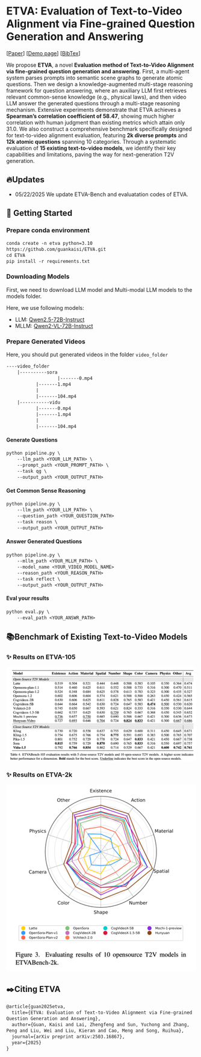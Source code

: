 # ETVA: Evaluation of Text-to-Video Alignment via Fine-grained Question Generation and Answering 

[[Paper](https://arxiv.org/abs/2503.16867)] [[Demo page](https://eftv-eval.github.io/etva-eval/)] [[BibTex](#citing-etva)]

We propose **ETVA**, a novel **Evaluation method of Text-to-Video Alignment via fine-grained question generation and answering**. First, a multi-agent system parses prompts into semantic scene graphs to generate atomic questions. Then we design a knowledge-augmented multi-stage reasoning framework for question answering, where an auxiliary LLM first retrieves relevant common-sense knowledge (e.g., physical laws), and then video LLM answer the generated questions through a multi-stage reasoning mechanism. Extensive experiments demonstrate that ETVA achieves a **Spearman’s correlation coefficient of 58.47**, showing much higher correlation with human judgment than existing metrics which attain only 31.0. We also construct a comprehensive benchmark specifically designed for text-to-video alignment evaluation, featuring **2k diverse prompts** and **12k atomic questions** spanning 10 categories. Through a systematic evaluation of **15 existing text-to-video models**, we identify their key capabilities and limitations, paving the way for next-generation T2V generation.

## 🔥Updates

- 05/22/2025 We update ETVA-Bench and evaluatation codes of ETVA.

## 🚗 Getting Started

### Prepare conda environment

```
conda create -n etva python=3.10
https://github.com/guankaisi/ETVA.git
cd ETVA
pip install -r requirements.txt
```

### Downloading Models

First, we need to download LLM model and Multi-modal LLM models to the models folder.

Here, we use following models:

- LLM: [Qwen2.5-72B-Instruct](https://huggingface.co/Qwen/Qwen2.5-72B-Instruct)
- MLLM: [Qwen2-VL-72B-Instruct](https://huggingface.co/Qwen/Qwen2-VL-72B-Instruct)

### Prepare Generated Videos

Here, you should put generated videos in the folder `video_folder`

```
----video_folder
	|----------sora
                   |-------0.mp4
		   |-------1.mp4
 		   |
		   |-------104.mp4
	|-----------vidu
		   |-------0.mp4
		   |-------1.mp4
		   |
		   |-------104.mp4
```

#### Generate Questions

```
python pipeline.py \
	--llm_path <YOUR_LLM_PATH> \
	--prompt_path <YOUR_PROMPT_PATH> \
	--task qg \
	--output_path <YOUR_OUTPUT_PATH>
```

#### Get Common Sense Reasoning

```
python pipeline.py \
	--llm_path <YOUR_LLM_PATH> \
	--question_path <YOUR_QUESTION_PATH>
	--task reason \
	--output_path <YOUR_OUTPUT_PATH>
```

#### Answer Generated Questions

```
python pipeline.py \
	--mllm_path <YOUR_MLLM_PATH> \
	--model_name <YOUR_VIDEO_MODEL_NAME>
	--reason_path <YOUR_REASON_PATH>
	--task reflect \
	--output_path <YOUR_OUTPUT_PATH>
```

#### Eval your results

```
python eval.py \
	--eval_path <YOUR_ANSWR_PATH>
```

## 📚Benchmark of Existing Text-to-Video Models

### ✨ Results on ETVA-105

![image-20250522174518392](assets/etva-105.png)

### ✨ Results on ETVA-2k

![image-20250522174518392](assets/etva-2k.png)

## ✒️Citing ETVA

```
@article{guan2025etva,
  title={ETVA: Evaluation of Text-to-Video Alignment via Fine-grained Question Generation and Answering},
  author={Guan, Kaisi and Lai, Zhengfeng and Sun, Yuchong and Zhang, Peng and Liu, Wei and Liu, Kieran and Cao, Meng and Song, Ruihua},
  journal={arXiv preprint arXiv:2503.16867},
  year={2025}
}
```


